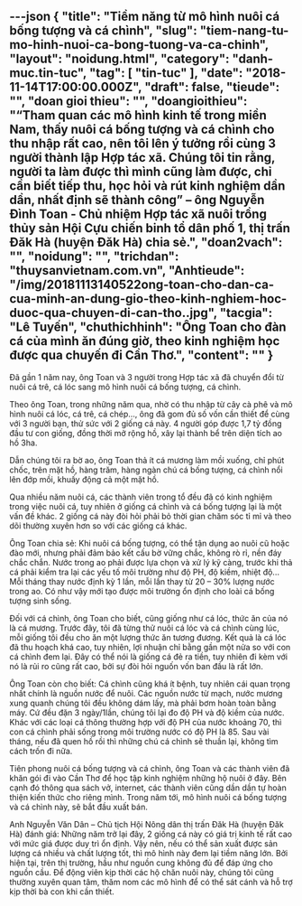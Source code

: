 ---json
{
    "title": "Tiềm năng từ mô hình nuôi cá bống tượng và cá chình",
    "slug": "tiem-nang-tu-mo-hinh-nuoi-ca-bong-tuong-va-ca-chinh",
    "layout": "noidung.html",
    "category": "danh-muc.tin-tuc",
    "tag": [
        "tin-tuc"
    ],
    "date": "2018-11-14T17:00:00.000Z",
    "draft": false,
    "tieude": "",
    "doan gioi thieu": "",
    "doangioithieu": "“Tham quan các mô hình kinh tế trong miền Nam, thấy nuôi cá bống tượng và cá chình cho thu nhập rất cao, nên tôi lên ý tưởng rồi cùng 3 người thành lập Hợp tác xã. Chúng tôi tin rằng, người ta làm được thì mình cũng làm được, chỉ cần biết tiếp thu, học hỏi và rút kinh nghiệm dần dần, nhất định sẽ thành công” – ông Nguyễn Đình Toan - Chủ nhiệm Hợp tác xã nuôi trồng thủy sản Hội Cựu chiến binh tổ dân phố 1, thị trấn Đăk Hà (huyện Đăk Hà) chia sẻ.",
    "doan2vach": "",
    "noidung": "",
    "trichdan": "thuysanvietnam.com.vn",
    "Anhtieude": "/img/20181113140522ong-toan-cho-dan-ca-cua-minh-an-dung-gio-theo-kinh-nghiem-hoc-duoc-qua-chuyen-di-can-tho..jpg",
    "tacgia": "Lê Tuyến",
    "chuthichhinh": "Ông Toan cho đàn cá của mình ăn đúng giờ, theo kinh nghiệm học được qua chuyến đi Cần Thơ.",
    "__content__": ""
}
---
<p>Đ&atilde; gần 1 năm nay, &ocirc;ng Toan v&agrave; 3 người trong Hợp t&aacute;c x&atilde; đ&atilde; chuyển đổi từ nu&ocirc;i c&aacute; tr&ecirc;, c&aacute; l&oacute;c sang m&ocirc; h&igrave;nh nu&ocirc;i c&aacute; bống tượng, c&aacute; ch&igrave;nh.</p>

<p>Theo &ocirc;ng Toan, trong những năm qua, nhờ c&oacute; thu nhập từ c&acirc;y c&agrave; ph&ecirc; v&agrave; m&ocirc; h&igrave;nh nu&ocirc;i c&aacute; l&oacute;c, c&aacute; tr&ecirc;, c&aacute; ch&eacute;p&hellip;, &ocirc;ng đ&atilde; gom đủ số vốn cần thiết để c&ugrave;ng với 3 người bạn, thử sức với 2 giống c&aacute; n&agrave;y. 4 người g&oacute;p được 1,7 tỷ đồng đầu tư con giống, đồng thời mở rộng hồ, x&acirc;y lại th&agrave;nh bể tr&ecirc;n diện t&iacute;ch ao hồ 3ha. &nbsp;&nbsp;&nbsp;</p>

<p>Dẫn ch&uacute;ng t&ocirc;i ra bờ ao, &ocirc;ng Toan thả &iacute;t c&aacute; mương l&agrave;m mồi xuống, chỉ ph&uacute;t chốc, tr&ecirc;n mặt hồ, h&agrave;ng trăm, h&agrave;ng ng&agrave;n ch&uacute; c&aacute; bống tượng, c&aacute; ch&igrave;nh nổi l&ecirc;n đớp mồi, khuấy động cả một mặt hồ.</p>

<p>Qua nhiều năm nu&ocirc;i c&aacute;, c&aacute;c th&agrave;nh vi&ecirc;n trong tổ đều đ&atilde; c&oacute; kinh nghiệm trong việc nu&ocirc;i c&aacute;, tuy nhi&ecirc;n ở giống c&aacute; ch&igrave;nh v&agrave; c&aacute; bống tượng lại l&agrave; một vấn đề kh&aacute;c. 2 giống c&aacute; n&agrave;y đ&ograve;i hỏi phải bỏ thời gian chăm s&oacute;c tỉ mỉ v&agrave; theo d&otilde;i thường xuy&ecirc;n hơn so với c&aacute;c giống c&aacute; kh&aacute;c.</p>

<p>&Ocirc;ng Toan chia sẻ: Khi nu&ocirc;i c&aacute; bống tượng, c&oacute; thể tận dụng ao nu&ocirc;i cũ hoặc đ&agrave;o mới, nhưng phải đảm bảo kết cấu bờ vững chắc, kh&ocirc;ng r&ograve; rỉ, nền đ&aacute;y chắc chắn. Nước trong ao phải được lựa chọn v&agrave; xử l&yacute; kỹ c&agrave;ng, trước khi thả c&aacute; phải kiểm tra lại c&aacute;c yếu tố m&ocirc;i trường như độ PH, độ kiềm, nhiệt độ... Mỗi th&aacute;ng thay nước định kỳ 1 lần, mỗi lần thay từ 20 &ndash; 30% lượng nước trong ao. C&oacute; như vậy mới tạo được m&ocirc;i trường ổn định cho lo&agrave;i c&aacute; bống tượng sinh sống. &nbsp;</p>

<p>Đối với c&aacute; ch&igrave;nh, &ocirc;ng Toan cho biết, cũng giống như c&aacute; l&oacute;c, thức ăn của n&oacute; l&agrave; c&aacute; mương. Trước đ&acirc;y, t&ocirc;i đ&atilde; từng thử nu&ocirc;i c&aacute; l&oacute;c v&agrave; c&aacute; ch&igrave;nh c&ugrave;ng l&uacute;c, mỗi giống t&ocirc;i đều cho ăn một lượng thức ăn tương đương. Kết quả l&agrave; c&aacute; l&oacute;c đ&atilde; thu hoạch kh&aacute; cao, tuy nhi&ecirc;n, lợi nhuận chỉ bằng gần một nửa so với con c&aacute; ch&igrave;nh đem lại. Đ&acirc;y c&oacute; thể n&oacute;i l&agrave; giống c&aacute; đẻ ra tiền, tuy nhi&ecirc;n đi k&egrave;m với n&oacute; l&agrave; rủi ro cũng rất cao, bởi sự đ&ograve;i hỏi nguốn vốn ban đầu l&agrave; rất lớn.</p>

<p>&Ocirc;ng Toan c&ograve;n cho biết: C&aacute; ch&igrave;nh cũng kh&aacute; &iacute;t bệnh, tuy nhi&ecirc;n c&aacute;i quan trọng nhất ch&iacute;nh l&agrave; nguồn nước để nu&ocirc;i. C&aacute;c nguồn nước từ mạch, nước mương xung quanh ch&uacute;ng t&ocirc;i đều kh&ocirc;ng d&aacute;m lấy, m&agrave; phải bơm ho&agrave;n to&agrave;n bằng m&aacute;y. Cứ đều đặn 3 ng&agrave;y/1lần, ch&uacute;ng t&ocirc;i lại đo độ PH v&agrave; độ kiềm của nước. Kh&aacute;c với c&aacute;c loại c&aacute; th&ocirc;ng thường hợp với độ PH của nước khoảng 70, th&igrave; con c&aacute; ch&igrave;nh phải sống trong m&ocirc;i trường nước c&oacute; độ PH l&agrave; 85. Sau v&agrave;i th&aacute;ng, nếu đ&atilde; quen hồ rồi th&igrave; những ch&uacute; c&aacute; ch&igrave;nh sẽ thuần lại, kh&ocirc;ng t&igrave;m c&aacute;ch trốn đi nữa.</p>

<p>Ti&ecirc;n phong nu&ocirc;i c&aacute; bống tượng v&agrave; c&aacute; ch&igrave;nh, &ocirc;ng Toan v&agrave; c&aacute;c th&agrave;nh vi&ecirc;n đ&atilde; khăn g&oacute;i đi v&agrave;o Cần Thơ để học tập kinh nghiệm những hộ nu&ocirc;i ở đ&acirc;y. B&ecirc;n cạnh đ&oacute; th&ocirc;ng qua s&aacute;ch vở, internet, c&aacute;c th&agrave;nh vi&ecirc;n cũng dần dần tự ho&agrave;n thiện kiến thức cho ri&ecirc;ng m&igrave;nh. Trong năm tới, m&ocirc; h&igrave;nh nu&ocirc;i c&aacute; bống tượng v&agrave; c&aacute; ch&igrave;nh n&agrave;y, sẽ bắt đầu xuất b&aacute;n.</p>

<p>Anh Nguyễn Văn D&acirc;n &ndash; Chủ tịch Hội N&ocirc;ng d&acirc;n thị trấn Đăk H&agrave; (huyện Đăk H&agrave;) đ&aacute;nh gi&aacute;: Những năm trở lại đ&acirc;y, 2 giống c&aacute; n&agrave;y c&oacute; gi&aacute; trị kinh tế rất cao với mức gi&aacute; được duy tr&igrave; ổn định. Vậy n&ecirc;n, nếu c&oacute; thể sản xuất được sản lượng c&aacute; nhiều v&agrave; chất lượng tốt, th&igrave; m&ocirc; h&igrave;nh n&agrave;y đem lại tiềm năng lớn. Bởi hiện tại, tr&ecirc;n thị trường, hầu như nguồn cung kh&ocirc;ng đủ để đ&aacute;p ứng cho nguồn cầu. Để động vi&ecirc;n kịp thời c&aacute;c hộ chăn nu&ocirc;i n&agrave;y, ch&uacute;ng t&ocirc;i cũng thường xuy&ecirc;n quan t&acirc;m, thăm nom c&aacute;c m&ocirc; h&igrave;nh để c&oacute; thể s&aacute;t c&aacute;nh v&agrave; hỗ trợ kịp thời b&agrave; con khi cần thiết.</p>
